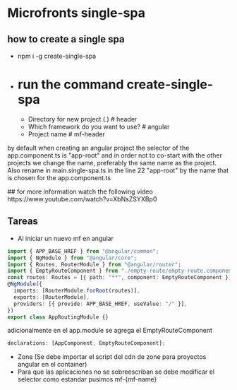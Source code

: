 # Microfronts single-spa

## how to create a single spa
 - npm i -g create-single-spa
 - # run the command create-single-spa
      <ul>
        <li>Directory for new project (.) # header</li>
        <li> Which framework do you want to use?  # angular</li>
        <li>Project name # mf-header</li>
      </ul>
  <p>by default when creating an angular project the selector of the app.component.ts is "app-root" and in order not to co-start with the other projects we change the name, preferably the same name as the project.
  Also rename in main.single-spa.ts in the line 22 "app-root" by the name that is chosen for the app.component.ts
  </p>
  ## for more information watch the following video
  https://www.youtube.com/watch?v=XbNsZSYXBp0
  
## Tareas

- Al iniciar un nuevo mf en angular

```ts
import { APP_BASE_HREF } from "@angular/common";
import { NgModule } from "@angular/core";
import { Routes, RouterModule } from "@angular/router";
import { EmptyRouteComponent } from "./empty-route/empty-route.component";
const routes: Routes = [{ path: "**", component: EmptyRouteComponent }];
@NgModule({
  imports: [RouterModule.forRoot(routes)],
  exports: [RouterModule],
  providers: [{ provide: APP_BASE_HREF, useValue: "/" }],
})
export class AppRoutingModule {}
```

adicionalmente en el app.module se agrega el EmptyRouteComponent

```ts
declarations: [AppComponent, EmptyRouteComponent];
```

- Zone (Se debe importar el script del cdn de zone para proyectos angular en el container)
- Para que las aplicaciones no se sobreescriban se debe modificar el selector como estandar
  pusimos mf-{mf-name}
